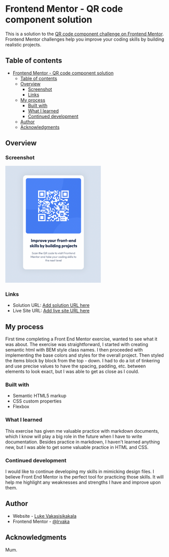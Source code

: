 # Frontend Mentor - QR code component solution

This is a solution to the [QR code component challenge on Frontend Mentor](https://www.frontendmentor.io/challenges/qr-code-component-iux_sIO_H). Frontend Mentor challenges help you improve your coding skills by building realistic projects. 

## Table of contents

- [Frontend Mentor - QR code component solution](#frontend-mentor---qr-code-component-solution)
  - [Table of contents](#table-of-contents)
  - [Overview](#overview)
    - [Screenshot](#screenshot)
    - [Links](#links)
  - [My process](#my-process)
    - [Built with](#built-with)
    - [What I learned](#what-i-learned)
    - [Continued development](#continued-development)
  - [Author](#author)
  - [Acknowledgments](#acknowledgments)

## Overview

### Screenshot

<img src="./screenshot.png" alt="drawing" width="300"/>

### Links

- Solution URL: [Add solution URL here](https://www.frontendmentor.io/solutions/qr-code-component-solution-MIe-MKt3o3)
- Live Site URL: [Add live site URL here](https://lrvaka.github.io/FEM-qr-code-component/)

## My process

First time completing a Front End Mentor exercise, wanted to see
what it was about. The exercise was straightforward, I started with creating
semantic html with BEM style class names. I then proceeded with implementing the base colors and styles for the overall project. Then styled the items block by block from the top - down. I had to do a lot of tinkering and use precise values to have the spacing, padding, etc. between elements to look exact, but I was able to get as close as I could.

### Built with

- Semantic HTML5 markup
- CSS custom properties
- Flexbox

### What I learned

This exercise has given me valuable practice with markdown documents, which I know will play a big role in the future when I have to write documentation. Besides practice in markdown, I haven't learned anything new, but I was able to get some valuable practice in HTML and CSS.

### Continued development

I would like to continue developing my skills in mimicking design files. I believe Front End Mentor is the perfect tool for practicing those skills. It will help me highlight any weaknesses and strengths I have and improve upon them.

## Author

- Website - [Luke Vakasisikakala](https://lrvaka.com/)
- Frontend Mentor - [@lrvaka](https://www.frontendmentor.io/profile/lrvaka)

## Acknowledgments

Mum.
